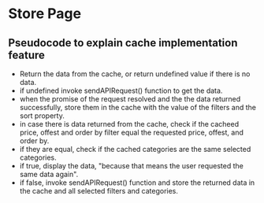 # Store Page
## Pseudocode to explain cache implementation feature
- Return the data from the cache, or return undefined value if there is no data.
- if undefined invoke sendAPIRequest() function to get the data.
- when the promise of the request resolved and the the data returned successfully, store them in the cache with the value of the filters and the sort property.
- in case there is data returned from the cache, check if the cacheed price, offest and order by filter equal the requested price, offest, and order by.
- if they are equal, check if the cached categories are the same selected categories.
- if true, display the data, "because that means the user requested the same data again".
- if false, invoke sendAPIRequest() function and store the returned data in the cache and all selected filters and categories.
